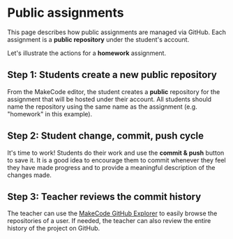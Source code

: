 # Public assignments

This page describes how public assignments are managed via GitHub. 
Each assignment is a **public repository** under the student's account.

Let's illustrate the actions for a **homework** assignment.

## Step 1: Students create a new public repository 

From the MakeCode editor, the student creates a **public** repository for the assignment that will be hosted under their account. All students should name the repository using the same name as the assignment (e.g. "homework" in this example).

## Step 2: Student change, commit, push cycle

It's time to work! Students do their work and use the **commit & push** button to save it. It is a good idea to encourage them to commit whenever they feel
they have made progress and to provide a meaningful description of the changes made.

## Step 3: Teacher reviews the commit history

The teacher can use the [MakeCode GitHub Explorer](https://makecode.com/github-explorer) to easily browse the repositories of a user. If needed, the teacher can also review the entire history of the project on GitHub.
